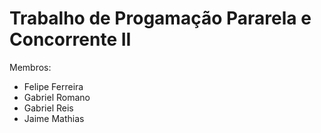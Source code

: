 # Trabalho de Progamação Pararela e Concorrente II

Membros:
- Felipe Ferreira
- Gabriel Romano
- Gabriel Reis
- Jaime Mathias
